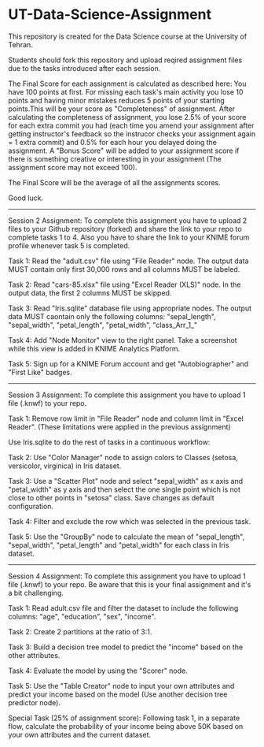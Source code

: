 # UT-Data-Science-Assignment
This repository is created for the Data Science course at the University of Tehran.

Students should fork this repository and upload reqired assignment files due to the tasks introduced after each session.

The Final Score for each assignment is calculated as described here: You have 100 points at first. For missing each task's main activity you lose 10 points and having minor mistakes reduces 5 points of your starting points.This will be your score as "Completeness" of assignment. After calculating the completeness of assignment, you lose 2.5% of your score for each extra commit you had (each time you amend your assignment after getting instructor's feedback so the instrucor checks your assignment again = 1 extra commit) and 0.5% for each hour you delayed doing the assignment. A "Bonus Score" will be added to your assignment score if there is something creative or interesting in your assignment (The assignment score may not exceed 100).

The Final Score will be the average of all the assignments scores.

Good luck.

-------------------------------------

Session 2 Assignment: To complete this assignment you have to upload 2 files to your Github repository (forked) and share the link to your repo to complete tasks 1 to 4. Also you have to share the link to your KNIME forum profile whenever task 5 is completed.

Task 1: Read the "adult.csv" file using "File Reader" node. The output data MUST contain only first 30,000 rows and all columns MUST be labeled.
  
Task 2: Read "cars-85.xlsx" file using "Excel Reader (XLS)" node. In the output data, the first 2 columns MUST be skipped.

Task 3: Read "Iris.sqlite" database file using appropriate nodes. The output data MUST caontain only the following columns:
"sepal_length", "sepal_width", "petal_length", "petal_width", "class_Arr_1_"

Task 4: Add "Node Monitor" view to the right panel. Take a screenshot while this view is added in KNIME Analytics Platform.

Task 5: Sign up for a KNIME Forum account and get "Autobiographer" and "First Like" badges.

-------------------------------------

Session 3 Assignment: To complete this assignment you have to upload 1 file (.knwf) to your repo.

Task 1: Remove row limit in "File Reader" node and column limit in "Excel Reader". (These limitations were applied in the previous assignment)

Use Iris.sqlite to do the rest of tasks in a continuous workflow:

Task 2: Use "Color Manager" node to assign colors to Classes (setosa, versicolor, virginica) in Iris dataset.

Task 3: Use a "Scatter Plot" node and select "sepal_width" as x axis and "petal_width" as y axis and then select the one single point which is not close to other points in "setosa" class. Save changes as default configuration.

Task 4: Filter and exclude the row which was selected in the previous task.

Task 5: Use the "GroupBy" node to calculate the mean of "sepal_length", "sepal_width", "petal_length" and "petal_width" for each class in Iris dataset.

-------------------------------------

Session 4 Assignment: To complete this assignment you have to upload 1 file (.knwf) to your repo. Be aware that this is your final assignment and it's a bit challenging.

Task 1: Read adult.csv file and filter the dataset to include the following columns: "age", "education", "sex", "income".

Task 2: Create 2 partitions at the ratio of 3:1.

Task 3: Build a decision tree model to predict the "income" based on the other attributes.

Task 4: Evaluate the model by using the "Scorer" node.

Task 5: Use the "Table Creator" node to input your own attributes and predict your income based on the model (Use another decision tree predictor node).

Special Task (25% of assignment score): Following task 1, in a separate flow, calculate the probability of your income being above 50K based on your own attributes and the current dataset.
